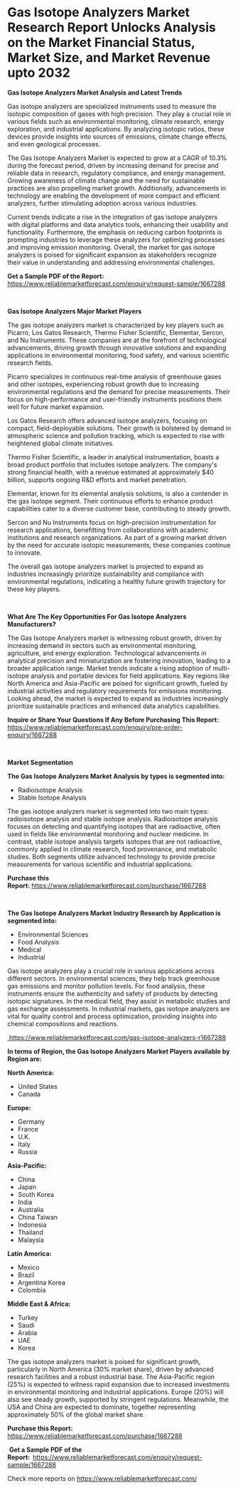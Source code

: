 <p><h1>Gas Isotope Analyzers Market Research Report Unlocks Analysis on the Market Financial Status, Market Size, and Market Revenue upto 2032</h1></p><p><strong>Gas Isotope Analyzers Market Analysis and Latest Trends</strong></p>
<p><p>Gas isotope analyzers are specialized instruments used to measure the isotopic composition of gases with high precision. They play a crucial role in various fields such as environmental monitoring, climate research, energy exploration, and industrial applications. By analyzing isotopic ratios, these devices provide insights into sources of emissions, climate change effects, and even geological processes.</p><p>The Gas Isotope Analyzers Market is expected to grow at a CAGR of 10.3% during the forecast period, driven by increasing demand for precise and reliable data in research, regulatory compliance, and energy management. Growing awareness of climate change and the need for sustainable practices are also propelling market growth. Additionally, advancements in technology are enabling the development of more compact and efficient analyzers, further stimulating adoption across various industries.</p><p>Current trends indicate a rise in the integration of gas isotope analyzers with digital platforms and data analytics tools, enhancing their usability and functionality. Furthermore, the emphasis on reducing carbon footprints is prompting industries to leverage these analyzers for optimizing processes and improving emission monitoring. Overall, the market for gas isotope analyzers is poised for significant expansion as stakeholders recognize their value in understanding and addressing environmental challenges.</p></p>
<p><strong>Get a Sample PDF of the Report:&nbsp;</strong> <a href="https://www.reliablemarketforecast.com/enquiry/request-sample/1667288?utm_campaign=1832&utm_medium=2&utm_source=Github&utm_content=ia&utm_term=27022025&utm_id=gas-isotope-analyzers">https://www.reliablemarketforecast.com/enquiry/request-sample/1667288</a></p>
<p>&nbsp;</p>
<p><strong>Gas Isotope Analyzers Major Market Players</strong></p>
<p><p>The gas isotope analyzers market is characterized by key players such as Picarro, Los Gatos Research, Thermo Fisher Scientific, Elementar, Sercon, and Nu Instruments. These companies are at the forefront of technological advancements, driving growth through innovative solutions and expanding applications in environmental monitoring, food safety, and various scientific research fields.</p><p>Picarro specializes in continuous real-time analysis of greenhouse gases and other isotopes, experiencing robust growth due to increasing environmental regulations and the demand for precise measurements. Their focus on high-performance and user-friendly instruments positions them well for future market expansion.</p><p>Los Gatos Research offers advanced isotope analyzers, focusing on compact, field-deployable solutions. Their growth is bolstered by demand in atmospheric science and pollution tracking, which is expected to rise with heightened global climate initiatives.</p><p>Thermo Fisher Scientific, a leader in analytical instrumentation, boasts a broad product portfolio that includes isotope analyzers. The company's strong financial health, with a revenue estimated at approximately $40 billion, supports ongoing R&D efforts and market penetration.</p><p>Elementar, known for its elemental analysis solutions, is also a contender in the gas isotope segment. Their continuous efforts to enhance product capabilities cater to a diverse customer base, contributing to steady growth.</p><p>Sercon and Nu Instruments focus on high-precision instrumentation for research applications, benefitting from collaborations with academic institutions and research organizations. As part of a growing market driven by the need for accurate isotopic measurements, these companies continue to innovate.</p><p>The overall gas isotope analyzers market is projected to expand as industries increasingly prioritize sustainability and compliance with environmental regulations, indicating a healthy future growth trajectory for these key players.</p></p>
<p>&nbsp;</p>
<p><strong>What Are The Key Opportunities For Gas Isotope Analyzers Manufacturers?</strong></p>
<p><p>The Gas Isotope Analyzers market is witnessing robust growth, driven by increasing demand in sectors such as environmental monitoring, agriculture, and energy exploration. Technological advancements in analytical precision and miniaturization are fostering innovation, leading to a broader application range. Market trends indicate a rising adoption of multi-isotope analysis and portable devices for field applications. Key regions like North America and Asia-Pacific are poised for significant growth, fueled by industrial activities and regulatory requirements for emissions monitoring. Looking ahead, the market is expected to expand as industries increasingly prioritize sustainable practices and enhanced data analytics capabilities.</p></p>
<p><strong>Inquire or Share Your Questions If Any Before Purchasing This Report:</strong> <a href="https://www.reliablemarketforecast.com/enquiry/pre-order-enquiry/1667288?utm_campaign=1832&utm_medium=2&utm_source=Github&utm_content=ia&utm_term=27022025&utm_id=gas-isotope-analyzers">https://www.reliablemarketforecast.com/enquiry/pre-order-enquiry/1667288</a></p>
<p>&nbsp;</p>
<p><strong>Market Segmentation</strong></p>
<p><strong>The Gas Isotope Analyzers Market Analysis by types is segmented into:</strong></p>
<p><ul><li>Radioisotope Analysis</li><li>Stable Isotope Analysis</li></ul></p>
<p><p>The gas isotope analyzers market is segmented into two main types: radioisotope analysis and stable isotope analysis. Radioisotope analysis focuses on detecting and quantifying isotopes that are radioactive, often used in fields like environmental monitoring and nuclear medicine. In contrast, stable isotope analysis targets isotopes that are not radioactive, commonly applied in climate research, food provenance, and metabolic studies. Both segments utilize advanced technology to provide precise measurements for various scientific and industrial applications.</p></p>
<p><strong>Purchase this Report:&nbsp;</strong><a href="https://www.reliablemarketforecast.com/purchase/1667288?utm_campaign=1832&utm_medium=2&utm_source=Github&utm_content=ia&utm_term=27022025&utm_id=gas-isotope-analyzers">https://www.reliablemarketforecast.com/purchase/1667288</a></p>
<p>&nbsp;</p>
<p><strong>The Gas Isotope Analyzers Market Industry Research by Application is segmented into:</strong></p>
<p><ul><li>Environmental Sciences</li><li>Food Analysis</li><li>Medical</li><li>Industrial</li></ul></p>
<p><p>Gas isotope analyzers play a crucial role in various applications across different sectors. In environmental sciences, they help track greenhouse gas emissions and monitor pollution levels. For food analysis, these instruments ensure the authenticity and safety of products by detecting isotopic signatures. In the medical field, they assist in metabolic studies and gas exchange assessments. In industrial markets, gas isotope analyzers are vital for quality control and process optimization, providing insights into chemical compositions and reactions.</p></p>
<p><a href="https://www.reliablemarketforecast.com/gas-isotope-analyzers-r1667288?utm_campaign=1832&utm_medium=2&utm_source=Github&utm_content=ia&utm_term=27022025&utm_id=gas-isotope-analyzers">&nbsp;https://www.reliablemarketforecast.com/gas-isotope-analyzers-r1667288</a></p>
<p><strong>In terms of Region, the Gas Isotope Analyzers Market Players available by Region are:</strong></p>
<p>
    <p> <strong> North America: </strong>
        <ul>
            <li>United States</li>
            <li>Canada</li>
        </ul>
        </p> 
    <p> <strong> Europe: </strong>
        <ul>
            <li>Germany</li>
            <li>France</li>
            <li>U.K.</li>
            <li>Italy</li>
            <li>Russia</li>
        </ul>
        </p> 
    <p> <strong> Asia-Pacific: </strong>
        <ul>
            <li>China</li>
            <li>Japan</li>
            <li>South Korea</li>
            <li>India</li>
            <li>Australia</li>
            <li>China Taiwan</li>
            <li>Indonesia</li>
            <li>Thailand</li>
            <li>Malaysia</li>
        </ul>
        </p> 
    <p> <strong> Latin America: </strong>
        <ul>
            <li>Mexico</li>
            <li>Brazil</li>
            <li>Argentina Korea</li>
            <li>Colombia</li>
        </ul>
        </p> 
    <p> <strong> Middle East & Africa: </strong>
        <ul>
            <li>Turkey</li>
            <li>Saudi</li>
            <li>Arabia</li>
            <li>UAE</li>
            <li>Korea</li>
        </ul>
    </p>
    </p>
<p><p>The gas isotope analyzers market is poised for significant growth, particularly in North America (30% market share), driven by advanced research facilities and a robust industrial base. The Asia-Pacific region (25%) is expected to witness rapid expansion due to increased investments in environmental monitoring and industrial applications. Europe (20%) will also see steady growth, supported by stringent regulations. Meanwhile, the USA and China are expected to dominate, together representing approximately 50% of the global market share.</p></p>
<p><strong>Purchase this Report: </strong><a href="https://www.reliablemarketforecast.com/purchase/1667288?utm_campaign=1832&utm_medium=2&utm_source=Github&utm_content=ia&utm_term=27022025&utm_id=gas-isotope-analyzers">https://www.reliablemarketforecast.com/purchase/1667288</a></p>
<p>&nbsp;<strong>Get a Sample PDF of the Report:&nbsp;&nbsp;</strong><a href="https://www.reliablemarketforecast.com/enquiry/request-sample/1667288?utm_campaign=1832&utm_medium=2&utm_source=Github&utm_content=ia&utm_term=27022025&utm_id=gas-isotope-analyzers">https://www.reliablemarketforecast.com/enquiry/request-sample/1667288</a></p>
<p><strong></strong></p>
<p>Check more reports on <a href="https://www.reliablemarketforecast.com/?utm_campaign=1832&utm_medium=2&utm_source=Github&utm_content=ia&utm_term=27022025&utm_id=gas-isotope-analyzers">https://www.reliablemarketforecast.com/</a></p>